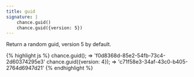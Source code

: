 ```yaml
---
title: guid
signature: |
    chance.guid()
    chance.guid({version: 5})
---
```


Return a random guid, version 5 by default.

{% highlight js %}
  chance.guid();
  => 'f0d8368d-85e2-54fb-73c4-2d60374295e3'
  chance.guid({version: 4});
  => 'c71f58e3-34af-43c0-b405-2764d6947d21'
{% endhighlight %}
